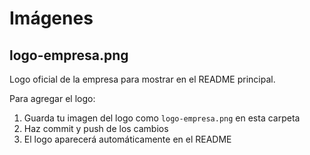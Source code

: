 # Imágenes

## logo-empresa.png
Logo oficial de la empresa para mostrar en el README principal.

Para agregar el logo:
1. Guarda tu imagen del logo como `logo-empresa.png` en esta carpeta
2. Haz commit y push de los cambios
3. El logo aparecerá automáticamente en el README